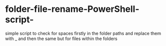 folder-file-rename-PowerShell-script-
=====================================

simple script to check for spaces firstly in the folder paths and replace them with _ and then the same but for files within the folders
